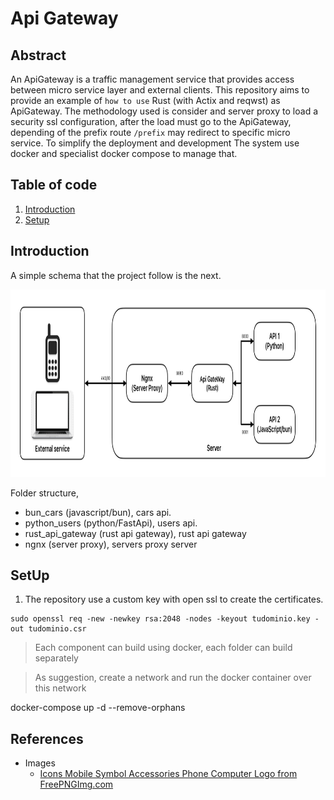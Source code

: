 # **Api Gateway**

## Abstract

An ApiGateway is a traffic management service that provides access between micro service layer and external clients. This repository aims to provide an example of `how to use`  Rust (with Actix and reqwst) as ApiGateway. The methodology used is consider and server proxy to load a security ssl configuration, after the load must go to the ApiGateway, depending of the prefix route `/prefix` may redirect to specific micro service. To simplify the deployment and development The system use docker and specialist docker compose to manage that.

## Table of code

1. [Introduction](#introduction)
2. [Setup](#setup)


## Introduction

A simple schema that the project follow is the next.

<p align="center">
  <img src="docs/Diagrams.jpg" height ="300px">
</p>


Folder structure,

- bun_cars (javascript/bun), cars api.
- python_users (python/FastApi), users api.
- rust_api_gateway (rust api gateway), rust api gateway
- ngnx (server proxy), servers proxy server


## SetUp

1. The repository use a custom key with open ssl to create the certificates.

```
sudo openssl req -new -newkey rsa:2048 -nodes -keyout tudominio.key -out tudominio.csr
```

> Each component can build using docker, each folder can build separately

> As suggestion, create a network and run the docker container over this network
 


docker-compose up -d --remove-orphans


## References



- Images
    - <a href="https://freepngimg.com/png/86146-icons-mobile-symbol-accessories-phone-computer-logo">Icons Mobile Symbol Accessories Phone Computer Logo from FreePNGImg.com</a>
    



